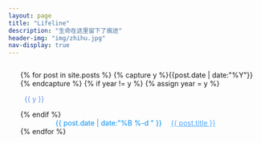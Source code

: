 ```yaml
---
layout: page
title: "Lifeline"
description: "生命在这里留下了痕迹"
header-img: "img/zhihu.jpg"
nav-display: true
---
```


<style type="text/css">
.listing-seperator {
	margin:1em auto;
	color:cornflowerblue;
}

.listing-item{text-indent:5em;}
.listing-item {color:#0590f0;}
.listing-item a { margin-left:1em; color:#4da6ff;}
.listing-item a:hover { text-decoration:underline;}
</style>

<ul class="listing" style="list-style-type:none;font-weight:normal;margin-top:2em;">
{% for post in site.posts %}
  {% capture y %}{{post.date | date:"%Y"}}{% endcapture %}
  {% if year != y %}
    {% assign year = y %}
    <li class="listing-seperator"><i class="fa fa-calendar"></i>&nbsp;&nbsp;{{ y }}</li>
  {% endif %}
  <li class="listing-item">
		<time datetime="{{ post.date | date:"%Y-%m-%d" }}">{{ post.date | date:"%B %-d " }}</time>
        <a href="{{ post.url }}" title="{{ post.title }}">{{ post.title }}</a>
  </li>
{% endfor %}
</ul>
